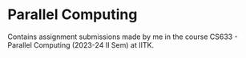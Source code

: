 # Parallel Computing
Contains assignment submissions made by me in the course CS633 - Parallel Computing (2023-24 II Sem) at IITK.
